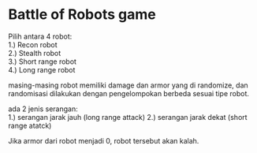 # Battle of Robots game

Pilih antara 4 robot:  
1.) Recon robot  
2.) Stealth robot  
3.) Short range robot  
4.) Long range robot  

masing-masing robot memiliki damage dan armor yang di randomize, dan randomisasi dilakukan dengan pengelompokan berbeda sesuai tipe robot.

ada 2 jenis serangan:  
1.) serangan jarak jauh (long range attack)
2.) serangan jarak dekat (short range atatck)

Jika armor dari robot menjadi 0, robot tersebut akan kalah.
